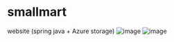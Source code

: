 # smallmart
website (spring java + Azure storage)
![image](https://user-images.githubusercontent.com/58872563/76682562-5b50c880-6627-11ea-974a-be2fc7a1c02e.png)
![image](https://user-images.githubusercontent.com/58872563/76682637-df0ab500-6627-11ea-8aa7-af99e5337231.png)
